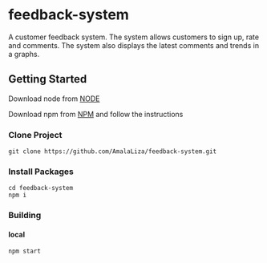 # feedback-system
A customer feedback system. The system allows customers to sign up, rate and comments. The system also displays the latest comments and trends in a graphs.

## Getting Started

Download node from [NODE](https://nodejs.org/en/)

Download npm from [NPM](https://nodejs.org/en/) and follow the instructions

### Clone Project
```
git clone https://github.com/AmalaLiza/feedback-system.git
```

### Install Packages
```
cd feedback-system
npm i
```

### Building
#### local
```
npm start
```
